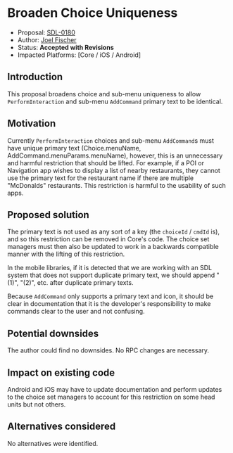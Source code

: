 # Broaden Choice Uniqueness

* Proposal: [SDL-0180](0180-broaden-choice-uniqueness.md)
* Author: [Joel Fischer](https://github.com/joeljfischer)
* Status: **Accepted with Revisions**
* Impacted Platforms: [Core / iOS / Android]

## Introduction

This proposal broadens choice and sub-menu uniqueness to allow `PerformInteraction` and sub-menu `AddCommand` primary text to be identical. 

## Motivation

Currently `PerformInteraction` choices and sub-menu `AddCommand`s must have unique primary text (Choice.menuName, AddCommand.menuParams.menuName), however, this is an unnecessary and harmful restriction that should be lifted. For example, if a POI or Navigation app wishes to display a list of nearby restaurants, they cannot use the primary text for the restaurant name if there are multiple "McDonalds" restaurants. This restriction is harmful to the usability of such apps.

## Proposed solution

The primary text is not used as any sort of a key (the `choiceId` / `cmdId` is), and so this restriction can be removed in Core's code. The choice set managers must then also be updated to work in a backwards compatible manner with the lifting of this restriction.

In the mobile libraries, if it is detected that we are working with an SDL system that does not support duplicate primary text, we should append "(1)", "(2)", etc. after duplicate primary texts.

Because `AddCommand` only supports a primary text and icon, it should be clear in documentation that it is the developer's responsibility to make commands clear to the user and not confusing.

## Potential downsides

The author could find no downsides. No RPC changes are necessary.

## Impact on existing code

Android and iOS may have to update documentation and perform updates to the choice set managers to account for this restriction on some head units but not others.

## Alternatives considered

No alternatives were identified.
